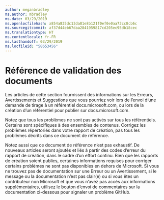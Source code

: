 ```yaml
---
author: meganbradley
ms.author: mbradley
ms.date: 03/29/2019
ms.openlocfilehash: a854a835dc13da81e8b121f0ef0e0aa73cc8cb6c
ms.sourcegitcommit: af37d44eb67daa2841959817cd205ec95db18cec
ms.translationtype: HT
ms.contentlocale: fr-FR
ms.lasthandoff: 03/29/2019
ms.locfileid: "58653456"
---
```

# <a name="docs-validation-reference"></a>Référence de validation des documents

Les articles de cette section fournissent des informations sur les Erreurs, Avertissements et Suggestions que vous pourriez voir lors de l’envoi d’une demande de tirage à un référentiel docs.microsoft.com, ou lors de la création d’un référentiel pour publier sur docs.microsoft.com.

Notez que tous les problèmes ne sont pas activés sur tous les référentiels. Certains sont spécifiques à des ensembles de contenus. Corrigez les problèmes répertoriés dans votre rapport de création, pas tous les problèmes décrits dans ce document de référence.

Notez aussi que ce document de référence n’est pas exhaustif. De nouveaux articles seront ajoutés et liés à partir des codes d’erreur du rapport de création, dans le cadre d’un effort continu. Bien que les rapports de création soient publics, certaines informations requises pour corriger certains problèmes ne sont pas disponibles en dehors de Microsoft. Si vous ne trouvez pas de documentation sur une Erreur ou un Avertissement, si le message ou la documentation n’est pas clair(e) ou si vous êtes un contributeur non Microsoft et que vous n’avez pas accès aux informations supplémentaires, utilisez le bouton d’envoi de commentaires sur la documentation ci-dessous pour signaler un problème GitHub.